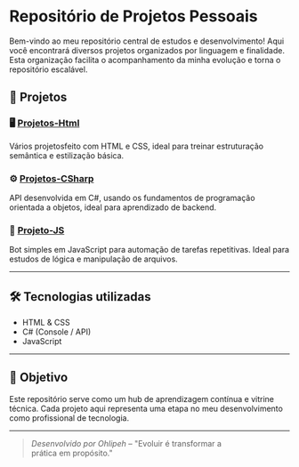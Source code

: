 # Repositório de Projetos Pessoais

Bem-vindo ao meu repositório central de estudos e desenvolvimento! Aqui você encontrará diversos projetos organizados por linguagem e finalidade. Esta organização facilita o acompanhamento da minha evolução e torna o repositório escalável.

## 📂 Projetos

### 🖥 [Projetos-Html](./Projetos-Html)
Vários projetosfeito com HTML e CSS, ideal para treinar estruturação semântica e estilização básica.

### ⚙ [Projetos-CSharp](./projetos-CSharp)
API desenvolvida em C#, usando os fundamentos de programação orientada a objetos, ideal para aprendizado de backend.

### 🤖 [Projeto-JS](./Projetos-JS)
Bot simples em JavaScript para automação de tarefas repetitivas. Ideal para estudos de lógica e manipulação de arquivos.

---

## 🛠 Tecnologias utilizadas
- HTML & CSS
- C# (Console / API)
- JavaScript

---

## 🧭 Objetivo

Este repositório serve como um hub de aprendizagem contínua e vitrine técnica. Cada projeto aqui representa uma etapa no meu desenvolvimento como profissional de tecnologia.

---

> *Desenvolvido por Ohlipeh* – "Evoluir é transformar a prática em propósito."